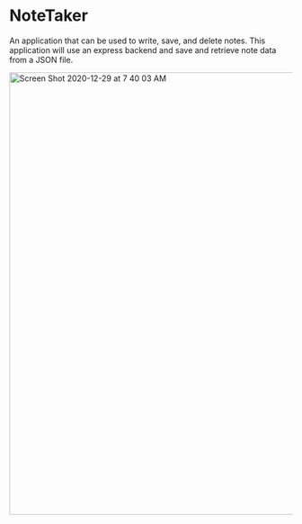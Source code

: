 # NoteTaker
An application that can be used to write, save, and delete notes. This application will use an express backend and save and retrieve note data from a JSON file.

<img width="786" alt="Screen Shot 2020-12-29 at 7 40 03 AM" src="https://user-images.githubusercontent.com/60681276/103287870-360c2b80-49a9-11eb-942b-aa8765b2a26a.png">


